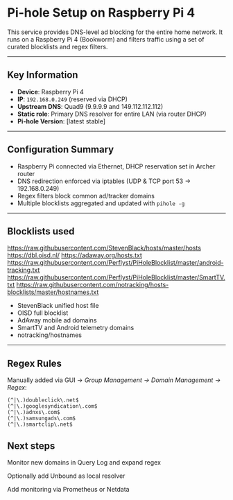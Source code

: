 # Pi-hole Setup on Raspberry Pi 4

This service provides DNS-level ad blocking for the entire home network. It runs on a Raspberry Pi 4 (Bookworm) and filters traffic using a set of curated blocklists and regex filters.

---

## Key Information

- **Device**: Raspberry Pi 4
- **IP**: `192.168.0.249` (reserved via DHCP)
- **Upstream DNS**: Quad9 (9.9.9.9 and 149.112.112.112)
- **Static role**: Primary DNS resolver for entire LAN (via router DHCP)
- **Pi-hole Version**: [latest stable]

---

##  Configuration Summary

- Raspberry Pi connected via Ethernet, DHCP reservation set in Archer router
- DNS redirection enforced via iptables (UDP & TCP port 53 → 192.168.0.249)
- Regex filters block common ad/tracker domains
- Multiple blocklists aggregated and updated with `pihole -g`

---

## Blocklists used

https://raw.githubusercontent.com/StevenBlack/hosts/master/hosts
https://dbl.oisd.nl/
https://adaway.org/hosts.txt
https://raw.githubusercontent.com/Perflyst/PiHoleBlocklist/master/android-tracking.txt
https://raw.githubusercontent.com/Perflyst/PiHoleBlocklist/master/SmartTV.txt
https://raw.githubusercontent.com/notracking/hosts-blocklists/master/hostnames.txt

- StevenBlack unified host file
- OISD full blocklist
- AdAway mobile ad domains
- SmartTV and Android telemetry domains
- notracking/hostnames

---

##  Regex Rules

Manually added via GUI → *Group Management → Domain Management → Regex*:

```regex
(^|\.)doubleclick\.net$
(^|\.)googlesyndication\.com$
(^|\.)adnxs\.com$
(^|\.)samsungads\.com$
(^|\.)smartclip\.net$

```

## Next steps

Monitor new domains in Query Log and expand regex

Optionally add Unbound as local resolver

Add monitoring via Prometheus or Netdata


